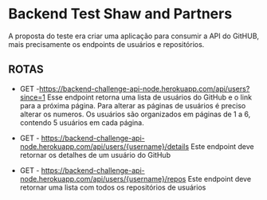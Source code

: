 # Backend Test Shaw and Partners

A proposta do teste era criar uma aplicação para consumir a API do GitHUB, mais precisamente os endpoints de usuários e repositórios. 

## ROTAS
* GET -https://backend-challenge-api-node.herokuapp.com/api/users?since=1
Esse endpoint retorna uma lista de usuários do GitHub e o link para a próxima página. Para alterar as páginas de usuários é preciso alterar os numeros. Os usuários são organizados em páginas de 1 a 6, contendo 5 usuários em cada página.

* GET - https://backend-challenge-api-node.herokuapp.com/api/users/{username}/details
Este endpoint deve retornar os detalhes de um usuário do GitHub

* GET - https://backend-challenge-api-node.herokuapp.com/api/users/{username}/repos
Este endpoint deve retornar uma lista com todos os repositórios de usuários